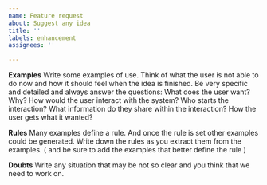```yaml
---
name: Feature request
about: Suggest any idea
title: ''
labels: enhancement
assignees: ''

---
```


**Examples**
Write some examples of use. Think of what the user is not able to do now and how it should feel when the idea is finished. Be very specific and detailed and always answer the questions: What does the user want? Why? How would the user interact with the system? Who starts the interaction? What information do they share within the interaction? How the user gets what it wanted?

**Rules**
Many examples define a rule. And once the rule is set other examples could be generated. Write down the rules as you extract them from the examples. ( and be sure to add the examples that better define the rule )

**Doubts**
Write any situation that may be not so clear and you think that we need to work on.
